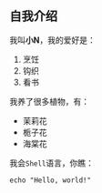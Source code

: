 ## 自我介绍
我叫**小N**，我的爱好是：
1. 烹饪
2. 钩织
3. 看书
   
我养了很多植物，有：
- 茉莉花
- 栀子花
- 海棠花
  
我会`Shell`语言，你瞧：
```
echo "Hello, world!"
```